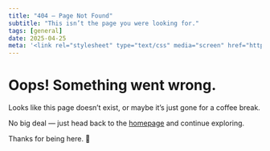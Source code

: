 ```yaml
---
title: "404 – Page Not Found"
subtitle: "This isn’t the page you were looking for."
tags: [general]
date: 2025-04-25
meta: '<link rel="stylesheet" type="text/css" media="screen" href="https://nih.ar/nss.css" />'
---
```


# Oops! Something went wrong.

Looks like this page doesn’t exist, or maybe it’s just gone for a coffee break.

No big deal — just head back to the [homepage](/) and continue exploring.

Thanks for being here. 🙂
